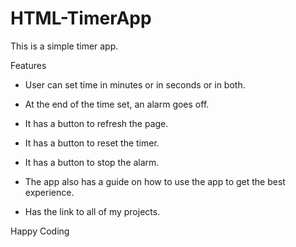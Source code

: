 # HTML-TimerApp
This is a simple timer app.

Features
  
* User can set time in minutes or in seconds or in both.

* At the end of the time set, an alarm goes off.

* It has a button to refresh the page.

* It has a button to reset the timer.

* It has a button to stop the alarm.

* The app also has a guide on how to use the app to get the best experience.

* Has the link to all of my projects.



Happy Coding
